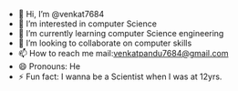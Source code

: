 - 👋 Hi, I’m @venkat7684
- 👀 I’m interested in computer Science
- 🌱 I’m currently learning computer Science engineering
- 💞️ I’m looking to collaborate on computer skills
- 📫 How to reach me mail:venkatpandu7684@gmail.com
- 😄 Pronouns: He
- ⚡ Fun fact: I wanna be a Scientist when I was at 12yrs. 

<!---
venkat7684/venkat7684 is a ✨ special ✨ repository because its `README.md` (this file) appears on your GitHub profile.
You can click the Preview link to take a look at your changes.
--->
